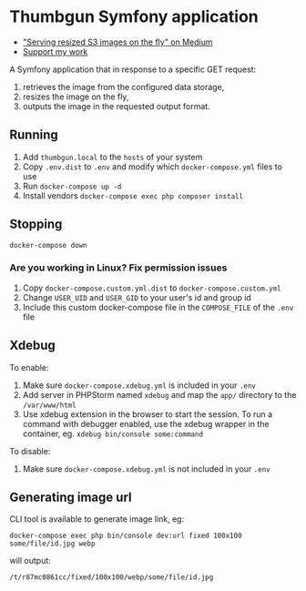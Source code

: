 Thumbgun Symfony application
============================

* ["Serving resized S3 images on the fly" on Medium](https://medium.com/@dotcom.software/serving-resized-s3-images-on-the-fly-2ed98e10bf3a)
* [Support my work](https://medium.com/@dotcom.software)

A Symfony application that in response to a specific GET request:

1. retrieves the image from the configured data storage,
2. resizes the image on the fly,
3. outputs the image in the requested output format.

## Running

1. Add `thumbgun.local` to the `hosts` of your system
2. Copy `.env.dist` to `.env` and modify which `docker-compose.yml` files to use
3. Run `docker-compose up -d`
4. Install vendors `docker-compose exec php composer install`

## Stopping

`docker-compose down`

### Are you working in Linux? Fix permission issues

1. Copy `docker-compose.custom.yml.dist` to `docker-compose.custom.yml`
2. Change `USER_UID` and `USER_GID` to your user's id and group id
3. Include this custom docker-compose file in the `COMPOSE_FILE` of the `.env` file 

## Xdebug

To enable:

1. Make sure `docker-compose.xdebug.yml` is included in your `.env`
2. Add server in PHPStorm named `xdebug` and map the `app/` directory to the `/var/www/html`
3. Use xdebug extension in the browser to start the session. To run a command with debugger 
   enabled, use the xdebug wrapper in the container, eg. `xdebug bin/console some:command`

To disable:

1. Make sure `docker-compose.xdebug.yml` is not included in your `.env`

## Generating image url

CLI tool is available to generate image link, eg:

`docker-compose exec php bin/console dev:url fixed 100x100 some/file/id.jpg webp`

will output:

`/t/r87mc0861cc/fixed/100x100/webp/some/file/id.jpg`
